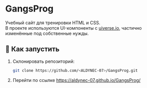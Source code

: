 # GangsProg

Учебный сайт для тренировки HTML и CSS.  
В проекте используются UI-компоненты с [uiverse.io](https://uiverse.io), частично изменённые под собственные нужды.

## 🚀 Как запустить

1. Склонировать репозиторий:
   ```bash
   git clone https://github.com/<ALDYNEC-07>/GangsProg.git
2. Перейти по ссылке https://aldynec-07.github.io/GangsProg/
